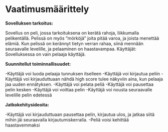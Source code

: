 # Vaatimusmäärittely

**Sovelluksen tarkoitus:**

Sovellus on peli, jossa tarkoituksena on kerätä rahoja, liikkumalla pelikentällä. Pelissä on myös ”mörköjä” joita pitää varoa, ja joista menettää elämiä. 
Kun pelissä on kerännyt tietyn verran rahaa, siinä mennään seuraavalle levelille, ja pelaaminen on haastavampaa.
Käyttäjät:
Sovelluksessa on vain pelaaja käyttäjä.

**Suunnitellut toiminnallisuudet:**

-Käyttäjä voi luoda pelaaja tunnuksen itselleen
-Käyttäjä voi kirjautua peliin
-Käyttäjä voi kirjauduttuaan nähdä high score tulee näkyviin aina, kun pelaaja jaa uuden ennätyksen.
-Käyttäjä voi pelata peliä
-Käyttäjä voi pausettaa pelin kesken
-Käyttäjä voi voittaa pelin
-Käyttäjä voi nousta seuraavalle levelille pelin edetessä
 
**Jatkokehitysideoita:**

-Käyttäjä voi kirjauduttuaan pausettaa pelin, kirjautua ulos, ja jatkaa siitä mihin jäi seuraavalla kirjautumiskerralla.
-Peliä voisi kehittää haastavemmaksi




